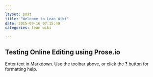 ```yaml
---
---
layout: post
title: "Welcome to Lean Wiki"
date: 2015-09-16 07:15:40
categories: lean wiki

---
```


## Testing Online Editing using Prose.io

Enter text in [Markdown](http://daringfireball.net/projects/markdown/). Use the toolbar above, or click the **?** button for formatting help.
